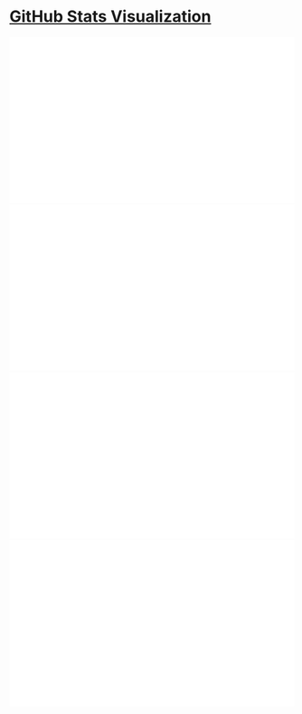 # [GitHub Stats Visualization](https://github.com/aohzan/github-stats)

<!--
https://github.community/t/support-theme-context-for-images-in-light-vs-dark-mode/147981/84
-->
<a href="https://github.com/aohzan/github-stats">
<img src="https://github.com/aohzan/github-stats/blob/master/generated/overview.svg#gh-dark-mode-only" />
<img src="https://github.com/aohzan/github-stats/blob/master/generated/languages.svg#gh-dark-mode-only" />
<img src="https://github.com/aohzan/github-stats/blob/master/generated/overview.svg#gh-light-mode-only" />
<img src="https://github.com/aohzan/github-stats/blob/master/generated/languages.svg#gh-light-mode-only" />
</a>
